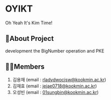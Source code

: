 # OYIKT

  Oh Yeah It's Kim Time!

## 📄About Project

  development the BigNumber operation and PKE
  
## 👨‍💻Members

  1. 김용재 (email : rladydwocjsw@kookmin.ac.kr)
  2. 김재효 (email : jejae0718@kookmin.ac.kr)
  3. 오성빈 (email : 01sungbin@kookmin.ac.kr)

